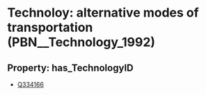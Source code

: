# Technoloy: __alternative modes of transportation__ (PBN__Technology_1992)

## Property: has_TechnologyID

* [Q334166](Q334166)

